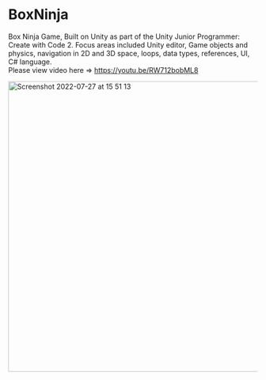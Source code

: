 # BoxNinja
Box Ninja Game, Built on Unity as part of the Unity Junior Programmer: Create with Code 2. Focus areas included Unity editor, Game objects and physics, navigation in 2D and 3D space, loops, data types, references, UI, C# language.  
Please view video here => https://youtu.be/RW712bobML8


<img width="587" alt="Screenshot 2022-07-27 at 15 51 13" src="https://user-images.githubusercontent.com/63313596/181571068-2c0f296f-d606-405e-8fe1-ed0447594535.png">

